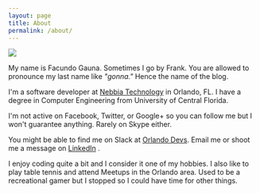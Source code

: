 ```yaml
---
layout: page
title: About
permalink: /about/
---
```


![]({{site.url}}/assets/myface.jpg) 

My name is Facundo Gauna. Sometimes I go by Frank. You are allowed to pronounce my last name like *"gonna."* Hence the name of the blog.

I'm a software developer at [Nebbia Technology](http://nebbiatech.com) in Orlando, FL. I have a degree in Computer Engineering from University of Central Florida.

I'm not active on Facebook, Twitter, or Google+ so you can follow me but I won't guarantee anything.
Rarely on Skype either.  

You might be able to find me on Slack at [Orlando Devs](http://orlandodevelopers.technology/). 
Email me or shoot me a message on [LinkedIn](https://www.linkedin.com/in/facundo-gauna-601b8a47) . 

I enjoy coding quite a bit and I consider it one of my hobbies. I also like to play table tennis and attend Meetups in the Orlando area.
Used to be a recreational gamer but I stopped so I could have time for other things. 



